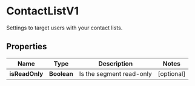 

# ContactListV1

Settings to target users with your contact lists.

## Properties

Name | Type | Description | Notes
------------ | ------------- | ------------- | -------------
**isReadOnly** | **Boolean** | Is the segment read-only |  [optional]



